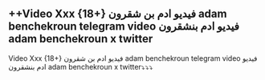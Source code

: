 <h2>++Video Xxx {18+} فيديو ادم بن شقرون adam benchekroun telegram video فيديو ادم بنشقرون adam benchekroun x twitter</h2>

Video Xxx {18+} فيديو ادم بن شقرون adam benchekroun telegram video فيديو ادم بنشقرون adam benchekroun x twitter⤵️⤵️⤵️

